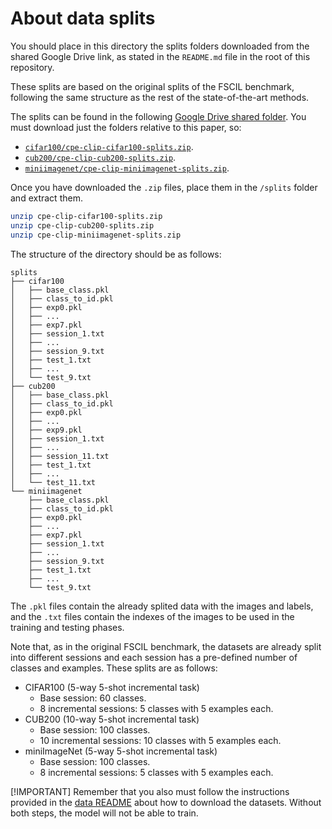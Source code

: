 # About data splits

You should place in this directory the splits folders downloaded from the shared Google Drive link, as stated in the `README.md` file in the root of this repository.

These splits are based on the original splits of the FSCIL benchmark, following the same structure as the rest of the state-of-the-art methods.

The splits can be found in the following [Google Drive shared folder](https://drive.google.com/drive/folders/1nVZJFySisbrq0t8ReGX6Yyg2MOtAkCdQ?usp=drive_link). You must download just the folders relative to this paper, so:
- [`cifar100/cpe-clip-cifar100-splits.zip`](https://drive.google.com/file/d/1TpDUpUoy6pHUShbmnaRYFs1TfydV65-e/view?usp=drive_link).
- [`cub200/cpe-clip-cub200-splits.zip`](https://drive.google.com/file/d/1JEtSvUTJfVaycysCiIgoqLexHlEeubb1/view?usp=drive_link).
- [`miniimagenet/cpe-clip-miniimagenet-splits.zip`](https://drive.google.com/file/d/1-E_5KdghD5qyQ3mFefErn9Y-jI8iE2WZ/view?usp=drive_link).

Once you have downloaded the `.zip` files, place them in the `/splits` folder and extract them.

```bash
unzip cpe-clip-cifar100-splits.zip
unzip cpe-clip-cub200-splits.zip
unzip cpe-clip-miniimagenet-splits.zip
```

The structure of the directory should be as follows:

```
splits
├── cifar100
│   ├── base_class.pkl
│   ├── class_to_id.pkl
│   ├── exp0.pkl
│   ├── ...
│   ├── exp7.pkl
│   ├── session_1.txt
│   ├── ...
│   ├── session_9.txt
│   ├── test_1.txt
│   ├── ...
│   └── test_9.txt
├── cub200
│   ├── base_class.pkl
│   ├── class_to_id.pkl
│   ├── exp0.pkl
│   ├── ...
│   ├── exp9.pkl
│   ├── session_1.txt
│   ├── ...
│   ├── session_11.txt
│   ├── test_1.txt
│   ├── ...
│   └── test_11.txt
└── miniimagenet
    ├── base_class.pkl
    ├── class_to_id.pkl
    ├── exp0.pkl
    ├── ...
    ├── exp7.pkl
    ├── session_1.txt
    ├── ...
    ├── session_9.txt
    ├── test_1.txt
    ├── ...
    └── test_9.txt
```

The `.pkl` files contain the already splited data with the images and labels, and the `.txt` files contain the indexes of the images to be used in the training and testing phases.

Note that, as in the original FSCIL benchmark, the datasets are already split into different sessions and each session has a pre-defined number of classes and examples. These splits are as follows:

- CIFAR100 (5-way 5-shot incremental task)
    - Base session: 60 classes.
    - 8 incremental sessions: 5 classes with 5 examples each.
- CUB200 (10-way 5-shot incremental task)
    - Base session: 100 classes.
    - 10 incremental sessions: 10 classes with 5 examples each.
- miniImageNet (5-way 5-shot incremental task)
    - Base session: 100 classes.
    - 8 incremental sessions: 5 classes with 5 examples each.

[!IMPORTANT]
Remember that you also must follow the instructions provided in the [data README](/data/README.md) about how to download the datasets. Without both steps, the model will not be able to train.